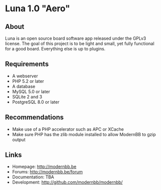 # Luna 1.0 "Aero"

## About
Luna is an open source board software app released under the GPLv3 license. The goal of this project is to be light and small, yet fully functional for a good board. Everything else is up to plugins.

## Requirements
 - A webserver
 - PHP 5.2 or later
 - A database
  - MySQL 5.0 or later 
  - SQLite 2 and 3
  - PostgreSQL 8.0 or later

## Recommendations
 - Make use of a PHP accelerator such as APC or XCache
 - Make sure PHP has the zlib module installed to allow ModernBB to gzip output

## Links
 - Homepage: http://modernbb.be
 - Forums: http://modernbb.be/forum
 - Documentation: TBA
 - Development: http://github.com/modernbb/modernbb/